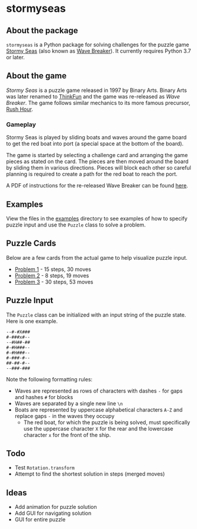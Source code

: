 # stormyseas

## About the package
`stormyseas` is a Python package for solving challenges for the puzzle game [Stormy Seas](http://www.geekyhobbies.com/stormy-seas-seafaring-puzzle-game-review-puzzled/) (also known as [Wave Breaker](https://www.amazon.com/dp/B01MQKC6X7)). It currently requires Python 3.7 or later.

## About the game
_Stormy Seas_ is a puzzle game released in 1997 by Binary Arts. Binary Arts was later renamed to [ThinkFun](https://www.thinkfun.com/press/binary-arts-changes-name-thinkfun/) and the game was re-released as _Wave Breaker_. The game follows similar mechanics to its more famous precursor, [Rush Hour](https://en.wikipedia.org/wiki/Rush_Hour_(puzzle)).

### Gameplay
Stormy Seas is played by sliding boats and waves around the game board to get the red boat into port (a special space at the bottom of the board).

The game is started by selecting a challenge card and arranging the game pieces as stated on the card. The pieces are then moved around the board by sliding them in various directions. Pieces will block each other so careful planning is required to create a path for the red boat to reach the port.

A PDF of instructions for the re-released Wave Breaker can be found [here](https://www.thinkfun.com/wp-content/uploads/2016/10/ALLWave-6602-Instructions.pdf).

## Examples
View the files in the [examples](examples) directory to see examples of how to specify puzzle input and use the `Puzzle` class to solve a problem.

## Puzzle Cards
Below are a few cards from the actual game to help visualize puzzle input.
* [Problem 1](https://user-images.githubusercontent.com/1920621/80294652-ca4a3280-8738-11ea-9fda-6aa1ea3460f6.jpg) - 15 steps, 30 moves
* [Problem 2](https://user-images.githubusercontent.com/1920621/80294654-cc13f600-8738-11ea-9160-b67fae22b393.jpg) - 8 steps, 19 moves
* [Problem 3](https://user-images.githubusercontent.com/1920621/80294655-ccac8c80-8738-11ea-80eb-d5895066de72.jpg) - 30 steps, 53 moves

## Puzzle Input
The `Puzzle` class can be initialized with an input string of the puzzle state. Here is one example.
```
--#-#X###
#-###x#--
--#H##-##
#-#H###--
#-#H###--
#-###-#--
##-##-#--
--###-###
```
Note the following formatting rules:
* Waves are represented as rows of characters with dashes `-` for gaps and hashes `#` for blocks
* Waves are separated by a single new line `\n`
* Boats are represented by uppercase alphabetical characters `A-Z` and replace gaps `-` in the waves they occupy
  * The red boat, for which the puzzle is being solved, must specifically use the uppercase character `X` for the rear and the lowercase character `x` for the front of the ship.

## Todo
* Test `Rotation.transform`
* Attempt to find the shortest solution in steps (merged moves)

## Ideas
* Add animation for puzzle solution
* Add GUI for navigating solution
* GUI for entire puzzle

